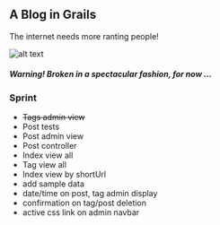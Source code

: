 ## A Blog in Grails

The internet needs more ranting people!

![alt text](https://s3-us-west-2.amazonaws.com/atronandbeyond.com/Animated+GIF-downsized.gif)

##### Warning! Broken in a spectacular fashion, for now ...

### Sprint

* ~~Tags admin view~~
* Post tests
* Post admin view
* Post controller
* Index view all
* Tag view all
* Index view by shortUrl
* add sample data
* date/time on post, tag admin display
* confirmation on tag/post deletion
* active css link on admin navbar